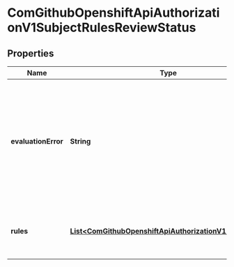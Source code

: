 
# ComGithubOpenshiftApiAuthorizationV1SubjectRulesReviewStatus

## Properties
Name | Type | Description | Notes
------------ | ------------- | ------------- | -------------
**evaluationError** | **String** | EvaluationError can appear in combination with Rules.  It means some error happened during evaluation that may have prevented additional rules from being populated. |  [optional]
**rules** | [**List&lt;ComGithubOpenshiftApiAuthorizationV1PolicyRule&gt;**](ComGithubOpenshiftApiAuthorizationV1PolicyRule.md) | Rules is the list of rules (no particular sort) that are allowed for the subject | 



